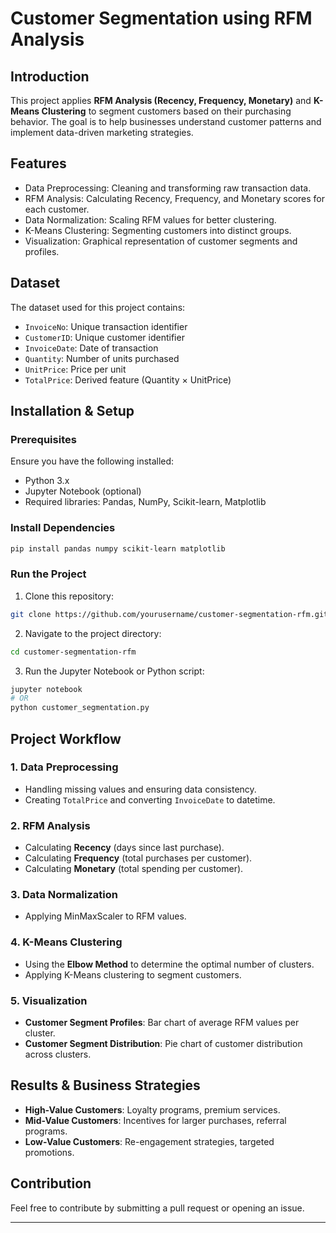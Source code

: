 # Customer Segmentation using RFM Analysis

## Introduction
This project applies **RFM Analysis (Recency, Frequency, Monetary)** and **K-Means Clustering** to segment customers based on their purchasing behavior. The goal is to help businesses understand customer patterns and implement data-driven marketing strategies.

## Features
- Data Preprocessing: Cleaning and transforming raw transaction data.
- RFM Analysis: Calculating Recency, Frequency, and Monetary scores for each customer.
- Data Normalization: Scaling RFM values for better clustering.
- K-Means Clustering: Segmenting customers into distinct groups.
- Visualization: Graphical representation of customer segments and profiles.

## Dataset
The dataset used for this project contains:
- `InvoiceNo`: Unique transaction identifier
- `CustomerID`: Unique customer identifier
- `InvoiceDate`: Date of transaction
- `Quantity`: Number of units purchased
- `UnitPrice`: Price per unit
- `TotalPrice`: Derived feature (Quantity × UnitPrice)

## Installation & Setup
### Prerequisites
Ensure you have the following installed:
- Python 3.x
- Jupyter Notebook (optional)
- Required libraries: Pandas, NumPy, Scikit-learn, Matplotlib

### Install Dependencies
```bash
pip install pandas numpy scikit-learn matplotlib
```

### Run the Project
1. Clone this repository:
```bash
git clone https://github.com/yourusername/customer-segmentation-rfm.git
```
2. Navigate to the project directory:
```bash
cd customer-segmentation-rfm
```
3. Run the Jupyter Notebook or Python script:
```bash
jupyter notebook
# OR
python customer_segmentation.py
```

## Project Workflow
### 1. Data Preprocessing
- Handling missing values and ensuring data consistency.
- Creating `TotalPrice` and converting `InvoiceDate` to datetime.

### 2. RFM Analysis
- Calculating **Recency** (days since last purchase).
- Calculating **Frequency** (total purchases per customer).
- Calculating **Monetary** (total spending per customer).

### 3. Data Normalization
- Applying MinMaxScaler to RFM values.

### 4. K-Means Clustering
- Using the **Elbow Method** to determine the optimal number of clusters.
- Applying K-Means clustering to segment customers.

### 5. Visualization
- **Customer Segment Profiles**: Bar chart of average RFM values per cluster.
- **Customer Segment Distribution**: Pie chart of customer distribution across clusters.

## Results & Business Strategies
- **High-Value Customers**: Loyalty programs, premium services.
- **Mid-Value Customers**: Incentives for larger purchases, referral programs.
- **Low-Value Customers**: Re-engagement strategies, targeted promotions.

## Contribution
Feel free to contribute by submitting a pull request or opening an issue.



---


